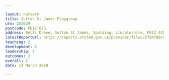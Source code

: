 ```yaml
---

layout: nursery
title: Sutton St James Playgroup
urn: 253629
postcode: PE12 0JG
address: Bells Drove, Sutton St James, Spalding, Lincolnshire, PE12 0JG
latestReportUrl: https://reports.ofsted.gov.uk/provider/files/2764789/urn/253629.pdf
teaching: 2
development: 2
leadership: 2
outcomes: 2
overall: 2
date: 14 March 2018

---
```

